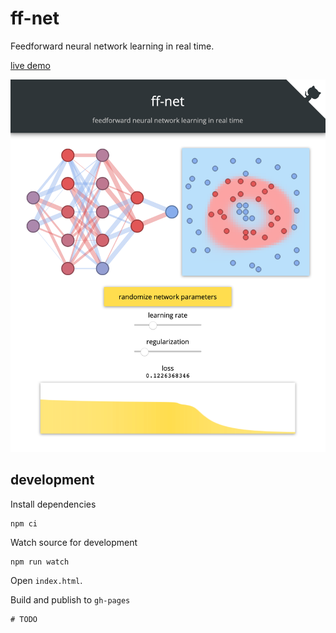 # ff-net

Feedforward neural network learning in real time.

[live demo](http://juniorrojas.github.io/ff-net)

![screenshot](media/screenshot.png)

## development

Install dependencies

```
npm ci
```

Watch source for development

```
npm run watch
```

Open `index.html`.

Build and publish to `gh-pages`

```
# TODO
```